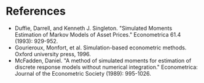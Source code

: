 # References

* Duffie, Darrell, and Kenneth J. Singleton. "Simulated Moments Estimation of Markov Models of Asset Prices." Econometrica 61.4 (1993): 929-952.
* Gourieroux, Monfort, et al. Simulation-based econometric methods. Oxford university press, 1996.
* McFadden, Daniel. "A method of simulated moments for estimation of discrete response models without numerical integration." Econometrica: Journal of the Econometric Society (1989): 995-1026.
